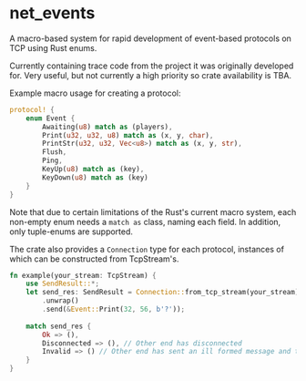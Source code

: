 # net_events
A macro-based system for rapid development of event-based protocols on TCP using Rust enums.

Currently containing trace code from the project it was originally developed for. Very useful, but not currently a high priority so crate availability is TBA.

Example macro usage for creating a protocol:
```rust
protocol! {
    enum Event {
        Awaiting(u8) match as (players),
        Print(u32, u32, u8) match as (x, y, char),
        PrintStr(u32, u32, Vec<u8>) match as (x, y, str),
        Flush,
        Ping,
        KeyUp(u8) match as (key),
        KeyDown(u8) match as (key)
    }
}
```
Note that due to certain limitations of the Rust's current macro system, each non-empty enum needs a `match as` class, naming each field. In addition, only tuple-enums are supported.

The crate also provides a `Connection` type for each protocol, instances of which can be constructed from TcpStream's.

```rust
fn example(your_stream: TcpStream) {
    use SendResult::*;
    let send_res: SendResult = Connection::from_tcp_stream(your_stream)
        .unwrap()
        .send(&Event::Print(32, 56, b'?'));
    
    match send_res {
        Ok => (),
        Disconnected => (), // Other end has disconnected
        Invalid => () // Other end has sent an ill formed message and the connection should be terminated
    }
}
```
